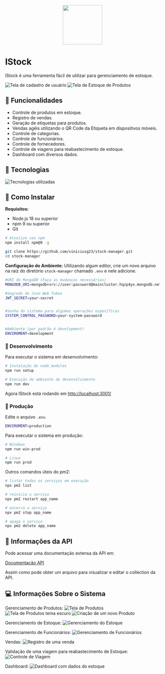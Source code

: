 <div align="center" width="100%">
    <img src="./client/public/logo128.png" width="128" alt="" />
</div>

# IStock
IStock é uma ferramenta fácil de utilizar para gerenciamento de estoque.

![Tela de cadastro de usuário](./docs/images/image1.png)
![Tela de Estoque de Produtos](./docs/images/image2.png)

## 📲 Funcionalidades
- Controle de produtos em estoque.
- Registro de vendas.
- Geração de etiquetas para produtos.
- Vendas agéis utilizando o QR Code da Etiqueta em dispositivos móveis.
- Controle de categorias.
- Controle de funcionários.
- Controle de fornecedores.
- Controle de viagens para reabastecimento de estoque.
- Dashboard com diversos dados.

## 🧰 Tecnologias
![Tecnologias utilizadas](https://skillicons.dev/icons?i=ts,nodejs,express,mongodb,react,redux,materialui,git)

## 🔧 Como Instalar
**Requisitos:**
- Node.js 18 ou superior
- npm 9 ou superior
- Git


```bash
# Atualize seu npm
npm install npm@9 -g

git clone https://github.com/viniciusg23/stock-manager.git
cd stock-manager
```

**Configuração do Ambiente:**
Utilizando algum editor, crie um novo arquivo na raiz do diretório `stock-manager` chamado `.env` e nele adicione.
```bash
#URI do MongoDB (Faça as mudanças necessárias)
MONGODB_URI=mongodb+srv://user:password@maincluster.hqzp4yx.mongodb.net/database_name?retryWrites=true&w=majority

#Segredo do Json Web Token
JWT_SECRET=your-secret


#Senha do sistema para algumas operações específicas
SYSTEM_CONTROL_PASSWORD=your-system-password


#Ambiente (por padrão é development)
ENVIROMENT=development
```

### 🧪 Desenvolvimento

Para executar o sistema em desenvolvimento:

```bash
# Instalação do node_modules
npm run setup

# Execução do ambiente de desenvolvimento
npm run dev
```

Agora IStock está rodando em [http://localhost:3001/](http://localhost:3001/)

### 🚀 Produção

Edite o arquivo `.env`.

```bash
ENVIROMENT=production
``` 

Para executar o sistema em produção:

```bash
# Windows
npm run win-prod

# Linux
npm run prod
```

Outros comandos úteis do pm2:
```bash
# listar todos os serviços em execução
npx pm2 list

# reinicia o serviço
npx pm2 restart app_name

# encerra o serviço
npx pm2 stop app_name

# apaga o serviço
npx pm2 delete app_name
```

## 📄 Informações da API
Pode acessar uma documentação extensa da API em:

[Documentação API](./docs/api/API_Documentation.md)

Assim como pode obter um arquivo para visualizar e editar o collection da API.

## 💻 Informações Sobre o Sistema

Gerenciamento de Produtos:
![Tela de Produtos](./docs/images/image3.png)
![Tela de Produtos tema escuro](./docs/images/image4.png)
![Criação de um novo Produto](./docs/images/manage_products.gif)

Gerenciamento de Estoque:
![Gerenciamento do Estoque](./docs/images/manage_stock.gif)

Gerenciamento de Funcionários:
![Gerenciamento de Funcionários](./docs/images/manage_employees.gif)

Vendas:
![Registro de uma venda](./docs/images/sales.gif)

Validação de uma viagem para reabastecimento de Estoque:
![Controle de Viagem](./docs/images/travel_control.gif)

Dashboard:
![Dashboard com dados do estoque](./docs/images/dashboard.gif)